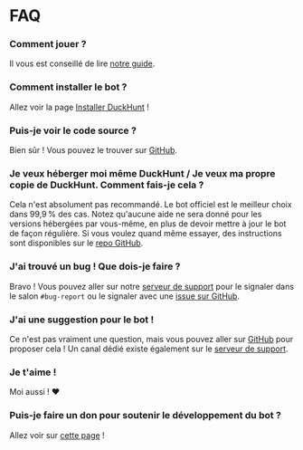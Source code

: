 # FAQ

### Comment jouer ?

Il vous est conseillé de lire [notre guide](how-to-play-with-duckhunt.md).

### Comment installer le bot ?

Allez voir la page [Installer DuckHunt](../bot-administration/install-duckhunt.md) !

### Puis-je voir le code source ?

Bien sûr ! Vous pouvez le trouver sur [GitHub](https://github.com/DuckHunt-discord/DHV3/issues).

### Je veux héberger moi même DuckHunt / Je veux ma propre copie de DuckHunt. Comment fais-je cela ?

Cela n'est absolument pas recommandé. Le bot officiel est le meilleur choix dans 99,9 % des cas. Notez qu'aucune aide ne sera donné pour les versions hébergées par vous-même, en plus de devoir mettre à jour le bot de façon régulière. Si vous voulez quand même essayer, des instructions sont disponibles sur le [repo GitHub](https://github.com/DuckHunt-discord/DHV3/issues).

### J'ai trouvé un bug ! Que dois-je faire ?

Bravo ! Vous pouvez aller sur notre [serveur de support](https://discordapp.com/invite/2BksEkV) pour le signaler dans le salon `#bug-report` ou le signaler avec une [issue sur GitHub](https://github.com/DuckHunt-discord/DHV3/issues).

### J'ai une suggestion pour le bot !

Ce n'est pas vraiment une question, mais vous pouvez aller sur [GitHub](https://github.com/DuckHunt-discord/DHV3/issues) pour proposer cela ! Un canal dédié existe également sur le [serveur de support](https://discordapp.com/invite/2BksEkV).

### Je t'aime !

Moi aussi !  ❤️

### Puis-je faire un don pour soutenir le développement du bot ?

Allez voir sur [cette page](how-to-contribute-to-the-bot.md) !

